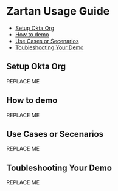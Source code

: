 # Zartan Usage Guide <!-- omit in toc -->

- [Setup Okta Org](#setup-okta-org)
- [How to demo](#how-to-demo)
- [Use Cases or Secenarios](#use-cases-or-secenarios)
- [Toubleshooting Your Demo](#toubleshooting-your-demo)

## Setup Okta Org

REPLACE ME

## How to demo

REPLACE ME

## Use Cases or Secenarios

REPLACE ME

## Toubleshooting Your Demo

REPLACE ME